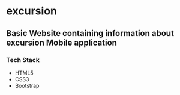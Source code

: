 # excursion
## Basic Website containing information about excursion Mobile application

### Tech Stack
 - HTML5
 - CSS3
 - Bootstrap
